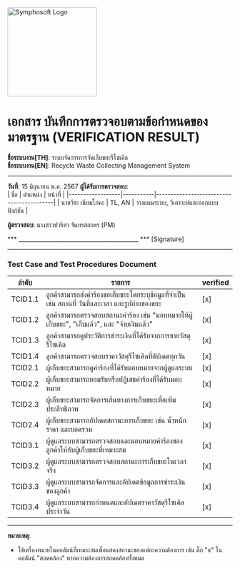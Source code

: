 <img src="https://www.symphosoft.com/logo/symphosoftLogo.png" alt="Symphosoft Logo" width="200"/>

# เอกสาร บันทึกการตรวจอบตามข้อกำหนดของมาตรฐาน (VERIFICATION RESULT)

**ชื่อระบบงาน[TH]**: ระบบจัดการการจัดเก็บขยะรีไซเคิล  
**ชื่อระบบงาน[EN]**: Recycle Waste Collecting Management System  

---

**วันที่**:  15 มิถุนายน พ.ศ. 2567
**ผู้ได้รับการตรวจสอบ**:  
| ชื่อ             | ตำแหน่ง  | หน้าที่                                  |
|------------------|-----------|------------------------------------------|
| นายวีระ เนียมโภคะ | TL, AN    | วางแผนระบบ, วิเคราะห์และออกแบบฟังก์ชัน |  
  

**ผู้ตรวจสอบ**:  นางสาวปวริศา จันทรสถาพร (PM)  



*** __________________________________________ ***  [Signature]

---

### Test Case and Test Procedures Document  

| ลำดับ  | รายการ                                                                                                     | verified |
|--------|-------------------------------------------------------------------------------------------------------------|----------|
| TCID1.1 | ลูกค้าสามารถส่งคำร้องขอเก็บขยะโดยระบุข้อมูลที่จำเป็น เช่น สถานที่ วันที่และเวลา และรูปถ่ายของขยะ         | [x]      |
| TCID1.2 | ลูกค้าสามารถตรวจสอบสถานะคำร้อง เช่น "มอบหมายให้ผู้เก็บขยะ", "เก็บแล้ว", และ "จ่ายเงินแล้ว"               | [x]      |
| TCID1.3 | ลูกค้าสามารถดูประวัติการชำระเงินที่ได้รับจากการขายวัสดุรีไซเคิล                                            | [x]      |
| TCID1.4 | ลูกค้าสามารถตรวจสอบราคาวัสดุรีไซเคิลที่อัปเดตทุกวัน                                                        | [x]      |
| TCID2.1 | ผู้เก็บขยะสามารถดูคำร้องที่ได้รับมอบหมายจากผู้ดูแลระบบ                                                     | [x]      |
| TCID2.2 | ผู้เก็บขยะสามารถยอมรับหรือปฏิเสธคำร้องที่ได้รับมอบหมาย                                                     | [x]      |
| TCID2.3 | ผู้เก็บขยะสามารถจัดการเส้นทางการเก็บขยะเพื่อเพิ่มประสิทธิภาพ                                               | [x]      |
| TCID2.4 | ผู้เก็บขยะสามารถอัปเดตสถานะการเก็บขยะ เช่น น้ำหนัก ราคา และยอดรวม                                          | [x]      |
| TCID3.1 | ผู้ดูแลระบบสามารถตรวจสอบและมอบหมายคำร้องของลูกค้าให้กับผู้เก็บขยะที่เหมาะสม                                | [x]      |
| TCID3.2 | ผู้ดูแลระบบสามารถตรวจสอบสถานะการเก็บขยะในเวลาจริง                                                           | [x]      |
| TCID3.3 | ผู้ดูแลระบบสามารถจัดการและอัปเดตข้อมูลการชำระเงินของลูกค้า                                                  | [x]      |
| TCID3.4 | ผู้ดูแลระบบสามารถกำหนดและอัปเดตราคาวัสดุรีไซเคิลประจำวัน                                                    | [x]      |  


---

**หมายเหตุ**:  
- ใช้เครื่องหมายในคอลัมน์ที่เหมาะสมเพื่อแสดงสถานะของแต่ละความต้องการ เช่น ติ๊ก "x" ในคอลัมน์ "สอดคล้อง" หากความต้องการสอดคล้องทั้งหมด  
